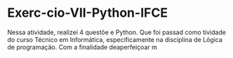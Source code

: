 # Exerc-cio-VII-Python-IFCE
Nessa atividade, realizei 4 questõe e Python. Que foi passad como tividade do curso Técnico em Informática, especificamente na disciplina de Lógica de programação. Com a finalidade deaperfeiçoar m
